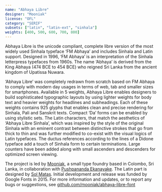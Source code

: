 ```yaml
---
name: "Abhaya Libre"
designer: "Mooniak"
license: "OFL"
category: "SERIF"
subsets: ["latin", "latin-ext", "sinhala"]
weights: [400, 500, 600, 700, 800]
---
```


<p>
Abhaya Libre is the unicode compliant, complete libre version of the most widely used Sinhala typeface ‘FM Abhaya’ and includes Sinhala and Latin support. 
Designed in 1996, ‘FM Abhaya’ is an interpretation of the Sinhala letterpress typefaces from 1960s.
The name ‘Abhaya’ is derived from the King Abhaya (474 BCE to 454 BCE) who reigned Sri Lanka from the ancient kingdom of Upatissa Nuwara. 
</p>
<p>
‘Abhaya Libre’ was completely redrawn from scratch based on FM Abhaya to comply with modern day usages in terms of web, tab and smaller sizes for smartphones. 
Available in 5 weights, Abhaya Libre enables designers to build sophisticated typographic layouts by using lighter weights for body text and heavier weights for headlines and subheadings. 
Each of these weights contains 925 glyphs that enables clean and precise rendering for Sinhala, Pali and Sanskrit texts. 
Compact ‘Da’ forms can be enabled by using stylistic sets. 
The Latin characters, that match the aesthetics of ‘Abhaya Libre Sinhala’, which was inspired by the style of the original Sinhala with an eminent contrast between distinctive strokes that go from thick to thin and was further modified to co-exist with the visual logics of Latin typefaces. 
The ductus references according to the lines of a Didone typeface add a touch of Sinhala form to certain terminations. 
Large counters have been added along with small ascenders and descenders for optimized screen viewing.
</p>
<p>
The project is led by <a href="http://mooniak.com/">Mooniak</a>, a small type foundry based in Colombo, Sri Lanka, in collaboration with <a href="https://www.facebook.com/pushpananda.ekanayaka">Pushpananda Ekanayake</a>. 
The Latin part is designed by <a href="http://www.solmatas.com/">Sol Matas</a>. 
Initial development and release was funded by Google Fonts in 2015. 
For more information and updates, or to report any bugs or suggestions, see <a href="https://github.com/mooniak/abhaya-libre-font">github.com/mooniak/abhaya-libre-font</a>
</p>

